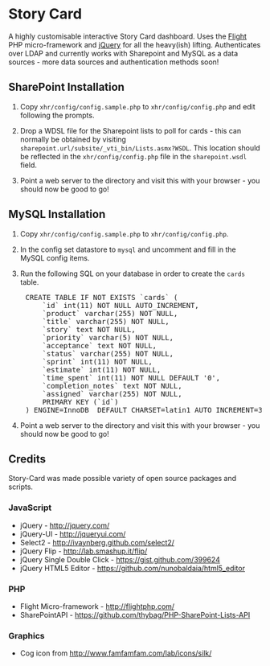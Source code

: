 # Story Card

A highly customisable interactive Story Card dashboard. Uses the [Flight](http://flightphp.com/) PHP micro-framework and [jQuery](http://jquery.com/) for all the heavy(ish) lifting. Authenticates over LDAP and currently works with Sharepoint and MySQL as a data sources - more data sources and authentication methods soon!

## SharePoint Installation

1. Copy `xhr/config/config.sample.php` to `xhr/config/config.php` and edit following the prompts.

2. Drop a WDSL file for the Sharepoint lists to poll for cards - this can normally be obtained by visiting `sharepoint.url/subsite/_vti_bin/Lists.asmx?WSDL`. This location should be reflected in the `xhr/config/config.php` file in the `sharepoint.wsdl` field.

3. Point a web server to the directory and visit this with your browser - you should now be good to go!

## MySQL Installation

1. Copy `xhr/config/config.sample.php` to `xhr/config/config.php`.

2. In the config set datastore to `mysql` and uncomment and fill in the MySQL config items.

3. Run the following SQL on your database in order to create the `cards` table.

<pre>
    CREATE TABLE IF NOT EXISTS `cards` (
        `id` int(11) NOT NULL AUTO_INCREMENT,
        `product` varchar(255) NOT NULL,
        `title` varchar(255) NOT NULL,
        `story` text NOT NULL,
        `priority` varchar(5) NOT NULL,
        `acceptance` text NOT NULL,
        `status` varchar(255) NOT NULL,
        `sprint` int(11) NOT NULL,
        `estimate` int(11) NOT NULL,
        `time_spent` int(11) NOT NULL DEFAULT '0',
        `completion_notes` text NOT NULL,
        `assigned` varchar(255) NOT NULL,
        PRIMARY KEY (`id`)
    ) ENGINE=InnoDB  DEFAULT CHARSET=latin1 AUTO_INCREMENT=3 ;
</pre>

4. Point a web server to the directory and visit this with your browser - you should now be good to go!

## Credits

Story-Card was made possible variety of open source packages and scripts.

### JavaScript

 * jQuery - http://jquery.com/
 * jQuery-UI - http://jqueryui.com/
 * Select2 - http://ivaynberg.github.com/select2/
 * jQuery Flip - http://lab.smashup.it/flip/
 * jQuery Single Double Click - https://gist.github.com/399624
 * jQuery HTML5 Editor - https://github.com/nunobaldaia/html5_editor

### PHP

 * Flight Micro-framework - http://flightphp.com/
 * SharePointAPI - https://github.com/thybag/PHP-SharePoint-Lists-API

### Graphics

 * Cog icon from http://www.famfamfam.com/lab/icons/silk/
